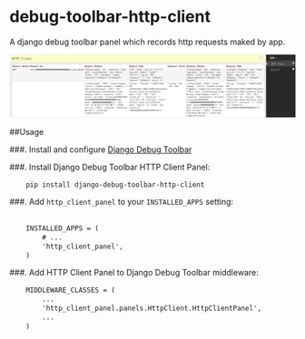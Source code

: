 # debug-toolbar-http-client
A django debug toolbar panel which records http requests maked by app.

![alt tag](https://github.com/hoffer2github/debug-toolbar-http-client/blob/master/sample.png)


##Usage

###. Install and configure [Django Debug Toolbar](https://github.com/django-debug-toolbar/django-debug-toolbar)

###. Install Django Debug Toolbar HTTP Client Panel:

```
    pip install django-debug-toolbar-http-client
```

###. Add ``http_client_panel`` to your ``INSTALLED_APPS`` setting:

```

    INSTALLED_APPS = (
        # ...
        'http_client_panel',
    )
```

###. Add HTTP Client Panel to Django Debug Toolbar middleware:

```
    MIDDLEWARE_CLASSES = (
        ...
        'http_client_panel.panels.HttpClient.HttpClientPanel',
        ...
    )
```
